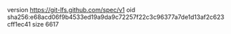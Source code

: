 version https://git-lfs.github.com/spec/v1
oid sha256:e68acd06f9b4533ed19a9da9c72257f22c3c96377a7de1d13af2c623cff1ec41
size 6617
